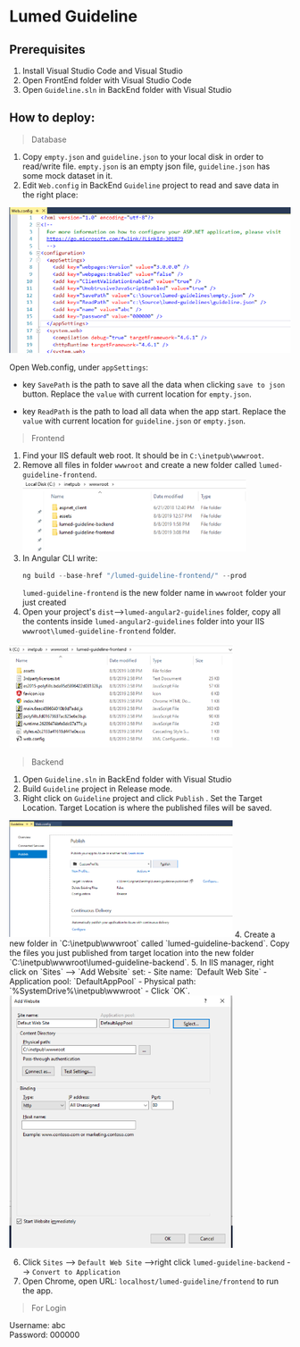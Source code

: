 # Lumed Guideline


## Prerequisites
1. Install Visual Studio Code and Visual Studio
2. Open FrontEnd folder with Visual Studio Code
3. Open `Guideline.sln` in BackEnd folder with Visual Studio

## How to deploy:
> Database
1. Copy `empty.json` and `guideline.json` to your local disk in order to read/write file. `empty.json` is an empty json file, `guideline.json` has some mock dataset in it.
2. Edit `Web.config` in BackEnd `Guideline` project to read and save data in the right place: <br>
<img src=".\readme.dir\webconfig.png" >
   
Open Web.config, under `appSettings`:
*  key `SavePath` is the path to save all the data when clicking `save to json` button. Replace the `value` with current location for `empty.json`.
   
* key `ReadPath` is the path to load all data when the app start. Replace the `value` with current location for `guideline.json` or `empty.json`. 


> Frontend
1. Find your IIS default web root. It should be in `C:\inetpub\wwwroot`.
2. Remove all files in folder `wwwroot` and create a new folder called `lumed-guideline-frontend`.<br>
   <img src=".\readme.dir\wwwroot.png" width=400px >
3. In Angular CLI write: 
   ```javascript
   ng build --base-href "/lumed-guideline-frontend/" --prod
   ```
   `lumed-guideline-frontend` is the new folder name in `wwwroot` folder your just created 
4. Open your project's `dist`-->`lumed-angular2-guidelines` folder, copy all the contents inside `lumed-angular2-guidelines` folder into your IIS `wwwroot\lumed-guideline-frontend` folder.<br>
<img src=".\readme.dir\wwwroot-frontend.png" width=400px >

> Backend

1. Open `Guideline.sln` in BackEnd folder with Visual Studio
2. Build `Guideline` project in Release mode.
3. Right click on `Guideline` project and click `Publish` .
Set the Target Location. Target Location is where the published files will be saved. <br>
<img src=".\readme.dir\publish.png" width=400px >
4. Create a new folder in `C:\inetpub\wwwroot` called `lumed-guideline-backend`.
Copy the files you just published from target location into the new folder `C:\inetpub\wwwroot\lumed-guideline-backend`.
5.  In IIS manager, right click on `Sites` --> `Add Website` set:
- Site name: `Default Web Site`
- Application pool: `DefaultAppPool`
- Physical path: `%SystemDrive%\inetpub\wwwroot`
- Click `OK`.<br>
<img src=".\readme.dir\addWebsite.png" width=400px >

6. Click `Sites` --> `Default Web Site` -->right click `lumed-guideline-backend` --> `Convert to Application`
7. Open Chrome, open URL: `localhost/lumed-guideline/frontend` to run the app.

> For Login <br>

Username: abc <br>
Password: 000000
  

